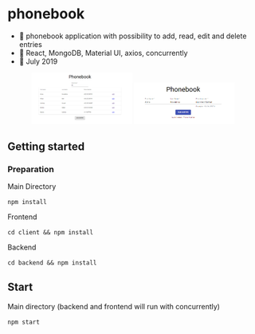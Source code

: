 # phonebook
   - :mega: phonebook application with possibility to add, read, edit and delete entries
   - :wrench: React, MongoDB, Material UI, axios, concurrently
   - :date: July 2019
   
   <p align="center">
  <img width="40%" src="https://raw.githubusercontent.com/wroclawianka/phonebook/master/img/phonebook_1.png"/>
    <img width="40%" src="https://raw.githubusercontent.com/wroclawianka/phonebook/master/img/phonebook_3.png"/>
</p>
   
## Getting started

### Preparation

 Main Directory 
```
npm install
```
Frontend
```
cd client && npm install
```
Backend
```
cd backend && npm install
```


## Start
Main directory (backend and frontend will run with concurrently)
```
npm start
```
